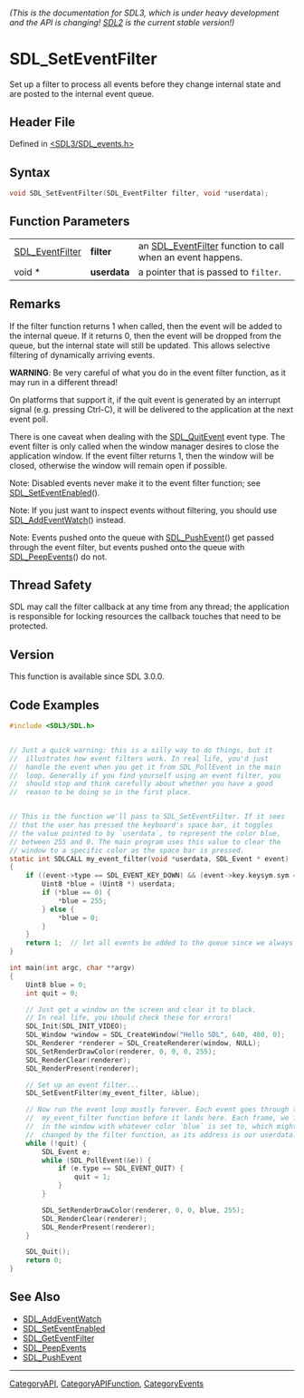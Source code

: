 ###### (This is the documentation for SDL3, which is under heavy development and the API is changing! [SDL2](https://wiki.libsdl.org/SDL2/) is the current stable version!)
# SDL_SetEventFilter

Set up a filter to process all events before they change internal state and are posted to the internal event queue.

## Header File

Defined in [<SDL3/SDL_events.h>](https://github.com/libsdl-org/SDL/blob/main/include/SDL3/SDL_events.h)

## Syntax

```c
void SDL_SetEventFilter(SDL_EventFilter filter, void *userdata);
```

## Function Parameters

|                                    |              |                                                                               |
| ---------------------------------- | ------------ | ----------------------------------------------------------------------------- |
| [SDL_EventFilter](SDL_EventFilter) | **filter**   | an [SDL_EventFilter](SDL_EventFilter) function to call when an event happens. |
| void *                             | **userdata** | a pointer that is passed to `filter`.                                         |

## Remarks

If the filter function returns 1 when called, then the event will be added
to the internal queue. If it returns 0, then the event will be dropped from
the queue, but the internal state will still be updated. This allows
selective filtering of dynamically arriving events.

**WARNING**: Be very careful of what you do in the event filter function,
as it may run in a different thread!

On platforms that support it, if the quit event is generated by an
interrupt signal (e.g. pressing Ctrl-C), it will be delivered to the
application at the next event poll.

There is one caveat when dealing with the [SDL_QuitEvent](SDL_QuitEvent)
event type. The event filter is only called when the window manager desires
to close the application window. If the event filter returns 1, then the
window will be closed, otherwise the window will remain open if possible.

Note: Disabled events never make it to the event filter function; see
[SDL_SetEventEnabled](SDL_SetEventEnabled)().

Note: If you just want to inspect events without filtering, you should use
[SDL_AddEventWatch](SDL_AddEventWatch)() instead.

Note: Events pushed onto the queue with [SDL_PushEvent](SDL_PushEvent)()
get passed through the event filter, but events pushed onto the queue with
[SDL_PeepEvents](SDL_PeepEvents)() do not.

## Thread Safety

SDL may call the filter callback at any time from any thread; the
application is responsible for locking resources the callback touches that
need to be protected.

## Version

This function is available since SDL 3.0.0.

## Code Examples

```c
#include <SDL3/SDL.h>


// Just a quick warning: this is a silly way to do things, but it
//  illustrates how event filters work. In real life, you'd just
//  handle the event when you get it from SDL_PollEvent in the main
//  loop. Generally if you find yourself using an event filter, you
//  should stop and think carefully about whether you have a good
//  reason to be doing so in the first place.


// This is the function we'll pass to SDL_SetEventFilter. If it sees
// that the user has pressed the keyboard's space bar, it toggles
// the value pointed to by `userdata`, to represent the color blue,
// between 255 and 0. The main program uses this value to clear the
// window to a specific color as the space bar is pressed.
static int SDLCALL my_event_filter(void *userdata, SDL_Event * event)
{
    if ((event->type == SDL_EVENT_KEY_DOWN) && (event->key.keysym.sym == SDLK_SPACE)) {
        Uint8 *blue = (Uint8 *) userdata;
        if (*blue == 0) {
            *blue = 255;
        } else {
            *blue = 0;
        }
    }
    return 1;  // let all events be added to the queue since we always return 1.
}

int main(int argc, char **argv)
{
    Uint8 blue = 0;
    int quit = 0;

    // Just get a window on the screen and clear it to black.
    // In real life, you should check these for errors!
    SDL_Init(SDL_INIT_VIDEO);
    SDL_Window *window = SDL_CreateWindow("Hello SDL", 640, 480, 0);
    SDL_Renderer *renderer = SDL_CreateRenderer(window, NULL);
    SDL_SetRenderDrawColor(renderer, 0, 0, 0, 255);
    SDL_RenderClear(renderer);
    SDL_RenderPresent(renderer);

    // Set up an event filter...
    SDL_SetEventFilter(my_event_filter, &blue);

    // Now run the event loop mostly forever. Each event goes through the
    //  my_event_filter function before it lands here. Each frame, we fill
    //  in the window with whatever color `blue` is set to, which might be
    //  changed by the filter function, as its address is our userdata.
    while (!quit) {
        SDL_Event e;
        while (SDL_PollEvent(&e)) {
            if (e.type == SDL_EVENT_QUIT) {
                quit = 1;
            }
        }

        SDL_SetRenderDrawColor(renderer, 0, 0, blue, 255);
        SDL_RenderClear(renderer);
        SDL_RenderPresent(renderer);
    }

    SDL_Quit();
    return 0;
}
```

## See Also

- [SDL_AddEventWatch](SDL_AddEventWatch)
- [SDL_SetEventEnabled](SDL_SetEventEnabled)
- [SDL_GetEventFilter](SDL_GetEventFilter)
- [SDL_PeepEvents](SDL_PeepEvents)
- [SDL_PushEvent](SDL_PushEvent)

----
[CategoryAPI](CategoryAPI), [CategoryAPIFunction](CategoryAPIFunction), [CategoryEvents](CategoryEvents)

